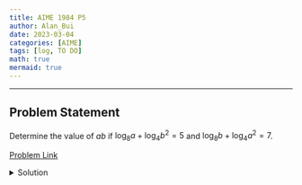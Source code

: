 ```yaml
---
title: AIME 1984 P5    
author: Alan_Bui    
date: 2023-03-04
categories: [AIME]
tags: [log, TO DO]
math: true    
mermaid: true  
---
```


---
## Problem Statement

Determine the value of $ab$ if $\log_8a+\log_4b^2=5$ and $\log_8b+\log_4a^2=7$.

[Problem Link](https://artofproblemsolving.com/wiki/index.php/1984_AIME_Problems/Problem_5)

<details>
<summary> Solution </summary>

</details>

